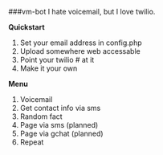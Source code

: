 ###vm-bot
I hate voicemail, but I love twilio.

**Quickstart**

1. Set your email address in config.php
2. Upload somewhere web accessable
3. Point your twilio # at it
4. Make it your own

**Menu**

1. Voicemail
2. Get contact info via sms
3. Random fact
4. Page via sms (planned)
5. Page via gchat (planned)
0. Repeat

